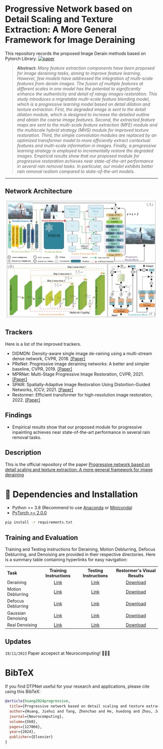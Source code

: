 # Progressive Network based on Detail Scaling and Texture Extraction: A More General Framework for Image Deraining
This repository records the proposed Image Derain methods based on Pytorch Library.
[![paper](https://www.sciencedirect.com/science/article/pii/S092523122301189X)](https://www.sciencedirect.com/science/article/pii/S092523122301189X)

> **Abstract:** *Many feature extraction components have been proposed for image deraining tasks, aiming to improve feature learning. However, few models have addressed the integration of multi-scale features from derain images. The fusion of multiple features at different scales in one model has the potential to significantly enhance the authenticity and detail of raingy images restoration. This study introduces a migratable multi-scale feature blending model, which is a progressive learning model based on detail dilation and texture extraction. First, the degraded image is sent to the detail dilation module, which is designed to increase the detailed outline and obtain the coarse image features. Second, the extracted feature maps are sent to the multi-scale feature extraction (MFE) module and the multiscale hybrid strategy (MHS) module for improved texture restoration. Third, the simple convolution modules are replaced by an optimized transformer model to more efficiently extract contextual features and multi-scale information in images. Finally, a progressive learning strategy is employed to incrementally restore the degraded images. Empirical results show that our proposed module for progressive restoration achieves near state-of-the-art performance in several rain removal tasks. In particular, our model exhibits better rain removal realism compared to state-of-the-art models.* 
<hr />

## Network Architecture

<img src = picture/Framework.jpg> 


## Trackers
Here is a list of the improved trackers.

* DIDMDN: Density-aware single image de-raining using a multi-stream dense network, CVPR, 2018. [[Paper]](https://openaccess.thecvf.com/content_cvpr_2018/html/Zhang_Density-Aware_Single_Image_CVPR_2018_paper.html)
* PReNet: Progressive image deraining networks: A better and simpler baseline, CVPR, 2019. [[Paper]](https://openaccess.thecvf.com/content_CVPR_2019/html/Ren_Progressive_Image_Deraining_Networks_A_Better_and_Simpler_Baseline_CVPR_2019_paper.html)
* MPRNet: Multi-Stage Progressive Image Restoration, CVPR, 2021. [[Paper]](https://openaccess.thecvf.com/content/CVPR2021/html/Zamir_Multi-Stage_Progressive_Image_Restoration_CVPR_2021_paper.html)  
* SPAIR: Spatially-Adaptive Image Restoration Using Distortion-Guided Networks, ICCV, 2021. [[Paper]](https://openaccess.thecvf.com/content/ICCV2021/html/Purohit_Spatially-Adaptive_Image_Restoration_Using_Distortion-Guided_Networks_ICCV_2021_paper.html)
* Restormer: Efficient transformer for high-resolution image restoration, 2022. [[Paper]](https://openaccess.thecvf.com/content/CVPR2022/html/Zamir_Restormer_Efficient_Transformer_for_High-Resolution_Image_Restoration_CVPR_2022_paper.html)  

## Findings
* Empirical results show that our proposed module for progressive inpainting achieves near state-of-the-art performance in several rain removal tasks.


## Description
This is the official repository of the paper 
[Progressive network based on detail scaling and texture extraction: A more general framework for image deraining]([https://arxiv.org/abs/2311.14631](https://www.sciencedirect.com/science/article/pii/S092523122301189X)https://www.sciencedirect.com/science/article/pii/S092523122301189X) 

# 🔧 Dependencies and Installation
- Python >= 3.8 (Recommend to use [Anaconda](https://www.anaconda.com/download/#linux) or [Miniconda](https://docs.conda.io/en/latest/miniconda.html))
- [PyTorch >= 2.0.0](https://pytorch.org/)
```bash
pip install -r requirements.txt
```

## Training and Evaluation

Training and Testing instructions for Deraining, Motion Deblurring, Defocus Deblurring, and Denoising are provided in their respective directories. Here is a summary table containing hyperlinks for easy navigation:

<table>
  <tr>
    <th align="left">Task</th>
    <th align="center">Training Instructions</th>
    <th align="center">Testing Instructions</th>
    <th align="center">Restormer's Visual Results</th>
  </tr>
  <tr>
    <td align="left">Deraining</td>
    <td align="center"><a href="Deraining/README.md#training">Link</a></td>
    <td align="center"><a href="Deraining/README.md#evaluation">Link</a></td>
    <td align="center"><a href="https://drive.google.com/drive/folders/1HcLc6v03q_sP_lRPcl7_NJmlB9f48TWU?usp=sharing">Download</a></td>
  </tr>
  <tr>
    <td>Motion Deblurring</td>
    <td align="center"><a href="Motion_Deblurring/README.md#training">Link</a></td>
    <td align="center"><a href="Motion_Deblurring/README.md#evaluation">Link</a></td>
    <td align="center"><a href="https://drive.google.com/drive/folders/1qla3HEOuGapv1hqBwXEMi2USFPB2qmx_?usp=sharing">Download</a></td>
  </tr>
  <tr>
    <td>Defocus Deblurring</td>
    <td align="center"><a href="Defocus_Deblurring/README.md#training">Link</a></td>
    <td align="center"><a href="Defocus_Deblurring/README.md#evaluation">Link</a></td>
    <td align="center"><a href="https://drive.google.com/drive/folders/1V_pLc9CZFe4vN7c4SxtXsXKi2FnLUt98?usp=sharing">Download</a></td>
  </tr>
  <tr>
    <td>Gaussian Denoising</td>
    <td align="center"><a href="Denoising/README.md#training">Link</a></td>
    <td align="center"><a href="Denoising/README.md#evaluation">Link</a></td>
    <td align="center"><a href="https://drive.google.com/drive/folders/1rEAHUBkA9uCe9Q0AzI5zkYxePSgxYDEG?usp=sharing">Download</a></td>
  </tr>
  <tr>
    <td>Real Denoising</td>
    <td align="center"><a href="Denoising/README.md#training-1">Link</a></td>
    <td align="center"><a href="Denoising/README.md#evaluation-1">Link</a></td>
    <td align="center"><a href="https://drive.google.com/file/d/1CsEiN6R0hlmEoSTyy48nnhfF06P5aRR7/view?usp=sharing">Download</a></td>
  </tr>
</table>


## Updates 

`19/11/2023` Paper accepect at Neurocomputing! 🐣🐣🐣


# BibTeX
If you find DTPNet useful for your research and applications, please cite using this BibTeX:

```bibtex
@article{huang2024progressive,
  title={Progressive network based on detail scaling and texture extraction: A more general framework for image deraining},
  author={Huang, Jiehui and Tang, Zhenchao and He, Xuedong and Zhou, Jun and Zhou, Defeng and Chen, Calvin Yu-Chian},
  journal={Neurocomputing},
  volume={568},
  pages={127066},
  year={2024},
  publisher={Elsevier}
}
